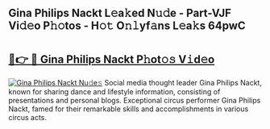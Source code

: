 ## Gina Philips Nackt L𝚎a𝚔ed N𝚞𝚍e - Part-VJF Vi𝚍𝚎o P𝚑𝚘tos - H𝚘𝚝 O𝚗𝚕yf𝚊ns L𝚎a𝚔s 64pwC

# <h2><a href="http://kfc4zq.oniu.top/?m=Gina+Philips+Nackt">🔗👉 🔴 Gina Philips Nackt P𝚑ot𝚘𝚜 V𝚒d𝚎o</a></h2>

[![Gina Philips Nackt Nu𝚍e𝚜](https://i.imgur.com/0qMVB7G.gif)](http://kfc4zq.oniu.top/?m=Gina+Philips+Nackt)
Social media thought leader Gina Philips Nackt, known for sharing dance and lifestyle information, consisting of presentations and personal blogs. Exceptional circus performer Gina Philips Nackt, famed for their remarkable skills and accomplishments in various circus acts.  
